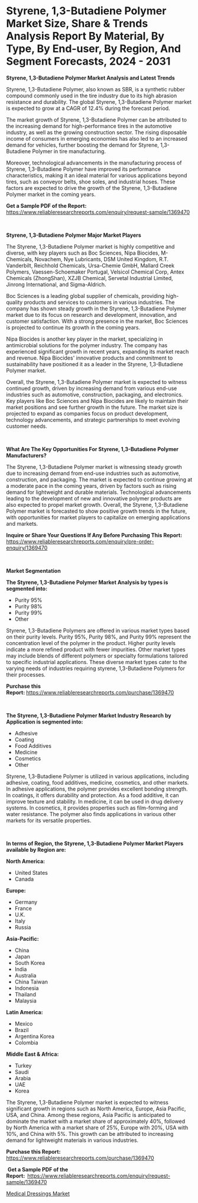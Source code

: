 <p><h1>Styrene, 1,3-Butadiene Polymer Market Size, Share & Trends Analysis Report By Material, By Type, By End-user, By Region, And Segment Forecasts, 2024 - 2031</h1></p><p><strong>Styrene, 1,3-Butadiene Polymer Market Analysis and Latest Trends</strong></p>
<p><p>Styrene, 1,3-Butadiene Polymer, also known as SBR, is a synthetic rubber compound commonly used in the tire industry due to its high abrasion resistance and durability. The global Styrene, 1,3-Butadiene Polymer market is expected to grow at a CAGR of 12.4% during the forecast period.</p><p>The market growth of Styrene, 1,3-Butadiene Polymer can be attributed to the increasing demand for high-performance tires in the automotive industry, as well as the growing construction sector. The rising disposable income of consumers in emerging economies has also led to an increased demand for vehicles, further boosting the demand for Styrene, 1,3-Butadiene Polymer in tire manufacturing.</p><p>Moreover, technological advancements in the manufacturing process of Styrene, 1,3-Butadiene Polymer have improved its performance characteristics, making it an ideal material for various applications beyond tires, such as conveyor belts, shoe soles, and industrial hoses. These factors are expected to drive the growth of the Styrene, 1,3-Butadiene Polymer market in the coming years.</p></p>
<p><strong>Get a Sample PDF of the Report:&nbsp;</strong> <a href="https://www.reliableresearchreports.com/enquiry/request-sample/1369470">https://www.reliableresearchreports.com/enquiry/request-sample/1369470</a></p>
<p>&nbsp;</p>
<p><strong>Styrene, 1,3-Butadiene Polymer Major Market Players</strong></p>
<p><p>The Styrene, 1,3-Butadiene Polymer market is highly competitive and diverse, with key players such as Boc Sciences, Nipa Biocides, M-Chemicals, Novachem, Nye Lubricants, DSM United Kingdom, R.T. Vanderbilt, Reichhold Chemicals, Ursa-Chemie GmbH, Mallard Creek Polymers, Vaessen-Schoemaker Portugal, Velsicol Chemical Corp, Antex Chemicals (ZhongShan), XZJB Chemical, Servetal Industrial Limited, Jinrong International, and Sigma-Aldrich.</p><p>Boc Sciences is a leading global supplier of chemicals, providing high-quality products and services to customers in various industries. The company has shown steady growth in the Styrene, 1,3-Butadiene Polymer market due to its focus on research and development, innovation, and customer satisfaction. With a strong presence in the market, Boc Sciences is projected to continue its growth in the coming years.</p><p>Nipa Biocides is another key player in the market, specializing in antimicrobial solutions for the polymer industry. The company has experienced significant growth in recent years, expanding its market reach and revenue. Nipa Biocides' innovative products and commitment to sustainability have positioned it as a leader in the Styrene, 1,3-Butadiene Polymer market.</p><p>Overall, the Styrene, 1,3-Butadiene Polymer market is expected to witness continued growth, driven by increasing demand from various end-use industries such as automotive, construction, packaging, and electronics. Key players like Boc Sciences and Nipa Biocides are likely to maintain their market positions and see further growth in the future. The market size is projected to expand as companies focus on product development, technology advancements, and strategic partnerships to meet evolving customer needs.</p></p>
<p>&nbsp;</p>
<p><strong>What Are The Key Opportunities For Styrene, 1,3-Butadiene Polymer Manufacturers?</strong></p>
<p><p>The Styrene, 1,3-Butadiene Polymer market is witnessing steady growth due to increasing demand from end-use industries such as automotive, construction, and packaging. The market is expected to continue growing at a moderate pace in the coming years, driven by factors such as rising demand for lightweight and durable materials. Technological advancements leading to the development of new and innovative polymer products are also expected to propel market growth. Overall, the Styrene, 1,3-Butadiene Polymer market is forecasted to show positive growth trends in the future, with opportunities for market players to capitalize on emerging applications and markets.</p></p>
<p><strong>Inquire or Share Your Questions If Any Before Purchasing This Report:</strong> <a href="https://www.reliableresearchreports.com/enquiry/pre-order-enquiry/1369470">https://www.reliableresearchreports.com/enquiry/pre-order-enquiry/1369470</a></p>
<p>&nbsp;</p>
<p><strong>Market Segmentation</strong></p>
<p><strong>The Styrene, 1,3-Butadiene Polymer Market Analysis by types is segmented into:</strong></p>
<p><ul><li>Purity 95%</li><li>Purity 98%</li><li>Purity 99%</li><li>Other</li></ul></p>
<p><p>Styrene, 1,3-Butadiene Polymers are offered in various market types based on their purity levels. Purity 95%, Purity 98%, and Purity 99% represent the concentration level of the polymer in the product. Higher purity levels indicate a more refined product with fewer impurities. Other market types may include blends of different polymers or specialty formulations tailored to specific industrial applications. These diverse market types cater to the varying needs of industries requiring styrene, 1,3-Butadiene Polymers for their processes.</p></p>
<p><strong>Purchase this Report:&nbsp;</strong><a href="https://www.reliableresearchreports.com/purchase/1369470">https://www.reliableresearchreports.com/purchase/1369470</a></p>
<p>&nbsp;</p>
<p><strong>The Styrene, 1,3-Butadiene Polymer Market Industry Research by Application is segmented into:</strong></p>
<p><ul><li>Adhesive</li><li>Coating</li><li>Food Additives</li><li>Medicine</li><li>Cosmetics</li><li>Other</li></ul></p>
<p><p>Styrene, 1,3-Butadiene Polymer is utilized in various applications, including adhesive, coating, food additives, medicine, cosmetics, and other markets. In adhesive applications, the polymer provides excellent bonding strength. In coatings, it offers durability and protection. As a food additive, it can improve texture and stability. In medicine, it can be used in drug delivery systems. In cosmetics, it provides properties such as film-forming and water resistance. The polymer also finds applications in various other markets for its versatile properties.</p></p>
<p>&nbsp;</p>
<p><strong>In terms of Region, the Styrene, 1,3-Butadiene Polymer Market Players available by Region are:</strong></p>
<p>
    <p> <strong> North America: </strong>
        <ul>
            <li>United States</li>
            <li>Canada</li>
        </ul>
        </p> 
    <p> <strong> Europe: </strong>
        <ul>
            <li>Germany</li>
            <li>France</li>
            <li>U.K.</li>
            <li>Italy</li>
            <li>Russia</li>
        </ul>
        </p> 
    <p> <strong> Asia-Pacific: </strong>
        <ul>
            <li>China</li>
            <li>Japan</li>
            <li>South Korea</li>
            <li>India</li>
            <li>Australia</li>
            <li>China Taiwan</li>
            <li>Indonesia</li>
            <li>Thailand</li>
            <li>Malaysia</li>
        </ul>
        </p> 
    <p> <strong> Latin America: </strong>
        <ul>
            <li>Mexico</li>
            <li>Brazil</li>
            <li>Argentina Korea</li>
            <li>Colombia</li>
        </ul>
        </p> 
    <p> <strong> Middle East & Africa: </strong>
        <ul>
            <li>Turkey</li>
            <li>Saudi</li>
            <li>Arabia</li>
            <li>UAE</li>
            <li>Korea</li>
        </ul>
    </p>
    </p>
<p><p>The Styrene, 1,3-Butadiene Polymer market is expected to witness significant growth in regions such as North America, Europe, Asia Pacific, USA, and China. Among these regions, Asia Pacific is anticipated to dominate the market with a market share of approximately 40%, followed by North America with a market share of 25%, Europe with 20%, USA with 10%, and China with 5%. This growth can be attributed to increasing demand for lightweight materials in various industries.</p></p>
<p><strong>Purchase this Report: </strong><a href="https://www.reliableresearchreports.com/purchase/1369470">https://www.reliableresearchreports.com/purchase/1369470</a></p>
<p>&nbsp;<strong>Get a Sample PDF of the Report:&nbsp;&nbsp;</strong><a href="https://www.reliableresearchreports.com/enquiry/request-sample/1369470">https://www.reliableresearchreports.com/enquiry/request-sample/1369470</a></p>
<p><strong></strong></p>
<p><p><a href="https://github.com/santosh758595/Market-Research-Report-List-3/blob/main/medical-dressings-market.md">Medical Dressings Market</a></p></p>